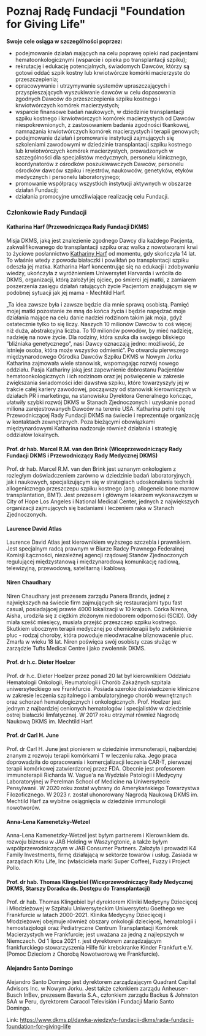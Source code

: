 # Poznaj Radę Fundacji "Foundation for Giving Life"

**Swoje cele osiąga w szczególności poprzez:**


* podejmowanie działań mających na celu poprawę opieki nad pacjentami hematoonkologicznymi (wsparcie i opieka po transplantacji szpiku);
* rekrutację i edukację potencjalnych, świadomych Dawców, którzy są gotowi oddać szpik kostny lub krwiotwórcze komórki macierzyste do przeszczepienia;
* opracowywanie i utrzymywanie systemów upraszczających i przyspieszających wyszukiwanie dawców w celu dopasowania zgodnych Dawców do przeszczepienia szpiku kostnego i krwiotwórczych komórek macierzystych;
* wsparcie finansowe badań naukowych, w dziedzinie transplantacji szpiku kostnego i krwiotwórczych komórek macierzystych od Dawców niespokrewnionych, z zastosowaniem badania zgodności tkankowej, namnażania krwiotwórczych komórek macierzystych i terapii genowych;
* podejmowanie działań i promowanie instytucji zajmujących się szkoleniami zawodowymi w dziedzinie transplantacji szpiku kostnego lub krwiotwórczych komórek macierzystych, prowadzonych w szczególności dla specjalistów medycznych, personelu klinicznego, koordynatorów z ośrodków poszukiwawczych Dawców, personelu ośrodków dawców szpiku i rejestrów, naukowców, genetyków, etyków medycznych i personelu laboratoryjnego;
* promowanie współpracy wszystkich instytucji aktywnych w obszarze działań Fundacji;
* działania promocyjne umożliwiające realizację celu Fundacji.


### Członkowie Rady Fundacji


#### Katharina Harf (Przewodnicząca Rady Fundacji DKMS)


Misja DKMS, jaką jest znalezienie zgodnego Dawcy dla każdego Pacjenta, zakwalifikowanego do transplantacji szpiku oraz walka z nowotworami krwi to życiowe posłannictwo [Kathariny Harf](/dawka-wiedzy/o-fundacji-dkms/moim-wielkim-marzeniem-jest-to-aby-kazdy-pacjent-zostal-uratowany "„Moim wielkim marzeniem jest to, aby każdy Pacjent został uratowany\"") od momentu, gdy skończyła 14 lat. To właśnie wtedy z powodu białaczki i powikłań po transplantacji szpiku odeszła jej matka. Katharina Harf koncentrując się na edukacji i zdobywaniu wiedzy, ukończyła z wyróżnieniem Uniwersytet Harvarda i wróciła do DKMS, organizacji, którą założył jej ojciec, po śmierci jej matki, z zamiarem poszerzenia zasięgu działań ratujących życie Pacjentom znajdującym się w podobnej sytuacji jak jej mama \- Mechtild Harf.


„Ta idea zawsze była i zawsze będzie dla mnie sprawą osobistą. Pamięć mojej matki pozostanie ze mną do końca życia i będzie napędzać moje działania mające na celu danie nadziei rodzinom takim jak moja, gdyż ostatecznie tylko to się liczy. Naszych 10 milionów Dawców to coś więcej niż duża, abstrakcyjna liczba. To 10 milionów powodów, by mieć nadzieję, nadzieję na nowe życie. Dla rodziny, która szuka dla swojego bliskiego ”bliźniaka genetycznego”, nasi Dawcy oznaczają jedno: możliwość, że istnieje osoba, która może wszystko odmienić”.
Po otwarciu pierwszego międzynarodowego Ośrodka Dawców Szpiku DKMS w Nowym Jorku Katharina zajmowała wiele stanowisk, wspomagając rozwój nowego oddziału. Pasja Kathariny jaką jest zapewnienie dobrostanu Pacjentów hematoonkologicznych i ich rodzinom oraz jej poświęcenie w zakresie zwiększania świadomości idei dawstwa szpiku, które towarzyszyły jej w trakcie całej kariery zawodowej, począwszy od stanowisk kierowniczych w działach PR i marketingu, na stanowisku Dyrektora Generalnego kończąc, ułatwiły szybki rozwój DKMS w Stanach Zjednoczonych i uzyskanie ponad miliona zarejestrowanych Dawców na terenie USA. Katharina pełni rolę Przewodniczącej Rady Fundacji DKMS na świecie i reprezentuje organizację w kontaktach zewnętrznych. Poza bieżącymi obowiązkami międzynardowymi Katharina nadzoruje również działania i strategię oddziałów lokalnych.


#### Prof. dr hab. Marcel R.M. van den Brink (Wiceprzewodniczący Rady Fundacji DKMS i Przewodniczący Rady Medycznej DKMS)


Prof. dr hab. Marcel R.M. van den Brink jest uznanym onkologiem z rozległym doświadczeniem zarówno w dziedzinie badań laboratoryjnych, jak i naukowych, specjalizującym się w strategiach udoskonalania techniki allogenicznego przeszczepu szpiku kostnego (ang. allogeneic bone marrow transplantation, BMT). Jest prezesem i głównym lekarzem wykonawczym w City of Hope Los Angeles i National Medical Center, jednych z największych organizacji zajmujących się badaniami i leczeniem raka w Stanach Zjednoczonych.


#### Laurence David Atlas


Laurence David Atlas jest kierownikiem wyższego szczebla i prawnikiem. Jest specjalnym radcą prawnym w Biurze Radcy Prawnego Federalnej Komisji Łączności, niezależnej agencji rządowej Stanów Zjednoczonych regulującej międzystanową i międzynarodową komunikację radiową, telewizyjną, przewodową, satelitarną i kablową. 


#### Niren Chaudhary


Niren Chaudhary jest prezesem zarządu Panera Brands, jednej z największych na świecie firm zajmujących się restauracjami typu fast casual, posiadającej prawie 4000 lokalizacji w 10 krajach. Córka Nirena, Aisha, urodziła się z ciężkim złożonym niedoborem odporności (SCID). Gdy miała sześć miesięcy, musiała przejść przeszczep szpiku kostnego. Skutkiem ubocznym terapii medycznej po chemioterapii było zwłóknienie płuc \- rodzaj choroby, która powoduje nieodwracalne bliznowacenie płuc. Zmarła w wieku 18 lat. Niren poświęca swój osobisty czas służąc w zarządzie Tufts Medical Centre i jako zwolennik DKMS.


#### Prof. dr h.c. Dieter Hoelzer


Prof. dr h.c. Dieter Hoelzer przez ponad 20 lat był kierownikiem Oddziału Hematologii Onkologii, Reumatologii i Chorób Zakaźnych szpitala uniwersyteckiego we Frankfurcie. Posiada szerokie doświadczenie kliniczne w zakresie leczenia szpitalnego i ambulatoryjnego chorób wewnętrznych oraz schorzeń hematologicznych i onkologicznych. Prof. Hoelzer jest jednym z najbardziej cenionych hematologów i specjalistów w dziedzinie ostrej białaczki limfatycznej. W 2017 roku otrzymał również Nagrodę Naukową DKMS im. Mechtild Harf.


#### Prof. dr Carl H. June


Prof. dr Carl H. June jest pionierem w dziedzinie immunoterapii, najbardziej znanym z rozwoju terapii komórkami T w leczeniu raka. Jego praca doprowadziła do opracowania i komercjalizacji leczenia CAR\-T, pierwszej terapii komórkowej zatwierdzonej przez FDA. Obecnie jest profesorem immunoterapii Richarda W. Vague'a na Wydziale Patologii i Medycyny Laboratoryjnej w Perelman School of Medicine na Uniwersytecie Pensylwanii. W 2020 roku został wybrany do Amerykańskiego Towarzystwa Filozoficznego. W 2023 r. został uhonorowany Nagrodą Naukową DKMS im. Mechtild Harf za wybitne osiągnięcia w dziedzinie immunologii nowotworów.


#### Anna\-Lena Kamenetzky\-Wetzel


Anna\-Lena Kamenetzky\-Wetzel jest byłym partnerem i Kierownikiem ds. rozwoju biznesu w JAB Holding w Waszyngtonie, a także byłym współprzewodniczącym w JAB Consumer Partners. Założyła i prowadzi K4 Family Investments, firmę działającą w sektorze towarów i usług. Zasiada w zarządach Kitu Life, Inc (właściciela marki Super Coffee), Fuzzy i Project Pollo.


#### Prof. dr hab. Thomas Klingebiel (Wiceprzewodniczący Rady Medycznej DKMS, Starszy Doradca ds. Dostępu do Transplantacji)


Prof. dr hab. Thomas Klingebiel był dyrektorem Kliniki Medycyny Dziecięcej i Młodzieżowej w Szpitalu Uniwersyteckim Uniwersytetu Goethego we Frankfurcie w latach 2000\-2021\. Klinika Medycyny Dziecięcej i Młodzieżowej obejmuje również obszary onkologii dziecięcej, hematologii i hemostazjologii oraz Pediatryczne Centrum Transplantacji Komórek Macierzystych we Frankfurcie; jest uważana za jedną z najlepszych w Niemczech. Od 1 lipca 2021 r. jest dyrektorem zarządzającym frankfurckiego stowarzyszenia Hilfe für krebskranke Kinder Frankfurt e.V. (Pomoc Dzieciom z Chorobą Nowotworową we Frankfurcie).


#### Alejandro Santo Domingo


Alejandro Santo Domingo jest dyrektorem zarządzającym Quadrant Capital Advisors Inc. w Nowym Jorku. Jest także członkiem zarządu Anheuser\-Busch InBev, prezesem Bavaria S.A., członkiem zarządu Backus \& Johnston SAA w Peru, dyrektorem Caracol Televisión i Fundacji Mario Santo Domingo.



Link: https://www.dkms.pl/dawka-wiedzy/o-fundacji-dkms/rada-fundacji-foundation-for-giving-life
